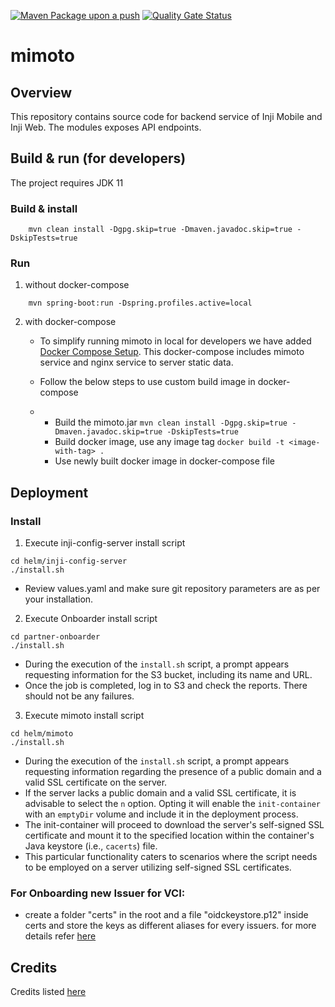 [![Maven Package upon a push](https://github.com/mosip/mimoto/actions/workflows/push-trigger.yml/badge.svg?branch=master)](https://github.com/mosip/mimoto/actions/workflows/push-trigger.yml)
[![Quality Gate Status](https://sonarcloud.io/api/project_badges/measure?project=mosip_mimoto&id=mosip_mimoto&metric=alert_status)](https://sonarcloud.io/project/overview?id=mosip_mimoto)

# mimoto

## Overview
This repository contains source code for backend service of Inji Mobile and Inji Web. The modules exposes API endpoints.  


## Build & run (for developers)
The project requires JDK 11
### Build & install
```
    mvn clean install -Dgpg.skip=true -Dmaven.javadoc.skip=true -DskipTests=true
```

### Run
1. without docker-compose
```
    mvn spring-boot:run -Dspring.profiles.active=local
```

2. with docker-compose
   * To simplify running mimoto in local for developers we have added [Docker Compose Setup](docker-compose/README.md). This docker-compose includes mimoto service and nginx service to server static data.

   *  Follow the below steps to use custom build image in docker-compose
     * 
       * Build the mimoto.jar
       ```mvn clean install -Dgpg.skip=true -Dmaven.javadoc.skip=true -DskipTests=true```
       * Build docker image, use any image tag
       ```docker build -t <image-with-tag> .```
       * Use newly built docker image in docker-compose file
  
## Deployment

### Install

1. Execute inji-config-server install script
```
cd helm/inji-config-server
./install.sh
```
* Review values.yaml and make sure git repository parameters are as per your installation.

2. Execute Onboarder install script 

```
cd partner-onboarder
./install.sh
```
* During the execution of the `install.sh` script, a prompt appears requesting information for the S3 bucket, including its name and URL.
* Once the job is completed, log in to S3 and check the reports. There should not be any failures.

3. Execute mimoto install script

```
cd helm/mimoto
./install.sh
```
* During the execution of the `install.sh` script, a prompt appears requesting information regarding the presence of a public domain and a valid SSL certificate on the server.
* If the server lacks a public domain and a valid SSL certificate, it is advisable to select the `n` option. Opting it will enable the `init-container` with an `emptyDir` volume and include it in the deployment process.
* The init-container will proceed to download the server's self-signed SSL certificate and mount it to the specified location within the container's Java keystore (i.e., `cacerts`) file.
* This particular functionality caters to scenarios where the script needs to be employed on a server utilizing self-signed SSL certificates.

### For Onboarding new Issuer for VCI:

- create a folder "certs" in the root and a file "oidckeystore.p12" inside certs and store the keys as different aliases for every issuers. for more details refer [here](https://docs.mosip.io/inji/inji-mobile-wallet/customization-overview/credential_providers)


## Credits
Credits listed [here](/Credits.md)
